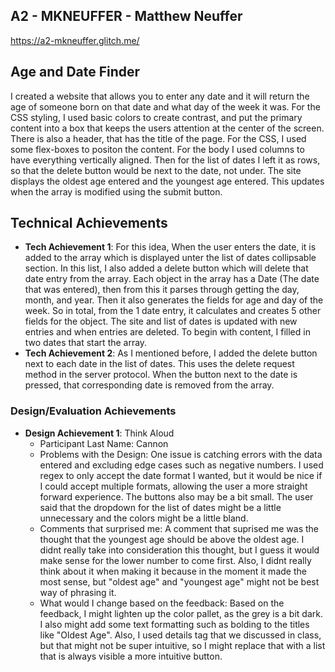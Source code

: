 ## A2 - MKNEUFFER - Matthew Neuffer
https://a2-mkneuffer.glitch.me/

## Age and Date Finder

I created a website that allows you to enter any date and it will return the age of someone born on that date and what day of the week it was.
For the CSS styling, I used basic colors to create contrast, and put the primary content into a box that keeps the users attention at the center of the screen.
There is also a header, that has the title of the page. For the CSS, I used some flex-boxes to positon the content. For the body I used columns to have everything vertically aligned. Then for the list of dates I left it as rows, so that the delete button would be next to the date, not under.
The site displays the oldest age entered and the youngest age entered. This updates when the array is modified using the submit button.

## Technical Achievements

- **Tech Achievement 1**: For this idea, When the user enters the date, it is added to the array which is displayed unter the list of dates collipsable section. In this list, I also added a delete button which will delete that date entry from the array.
  Each object in the array has a Date (The date that was entered), then from this it parses through getting the day, month, and year. Then it also generates the fields for age and day of the week. So in total, from the 1 date entry, it calculates and creates 5 other fields for the object.
  The site and list of dates is updated with new entries and when entries are deleted. To begin with content, I filled in two dates that start the array.
- **Tech Achievement 2**: As I mentioned before, I added the delete button next to each date in the list of dates. This uses the delete request method in the server protocol. When the button next to the date is pressed, that corresponding date is removed from the array.

### Design/Evaluation Achievements

- **Design Achievement 1**: Think Aloud
  - Participant Last Name: Cannon
  - Problems with the Design: One issue is catching errors with the data entered and excluding edge cases such as negative numbers. I used regex to only accept the date format I wanted, but it would be nice if I could accept multiple formats, allowing the user a more straight forward experience. The buttons also may be a bit small. The user said that the dropdown for the list of dates might be a little unnecessary and the colors might be a little bland.
  - Comments that surprised me: A comment that suprised me was the thought that the youngest age should be above the oldest age. I didnt really take into consideration this thought, but I guess it would make sense for the lower number to come first. Also, I didnt really think about it when making it because in the moment it made the most sense, but "oldest age" and "youngest age" might not be best way of phrasing it.
  - What would I change based on the feedback: Based on the feedback, I might lighten up the color pallet, as the grey is a bit dark. I also might add some text formatting such as bolding to the titles like "Oldest Age". Also, I used details tag that we discussed in class, but that might not be super intuitive, so I might replace that with a list that is always visible a more intuitive button.
